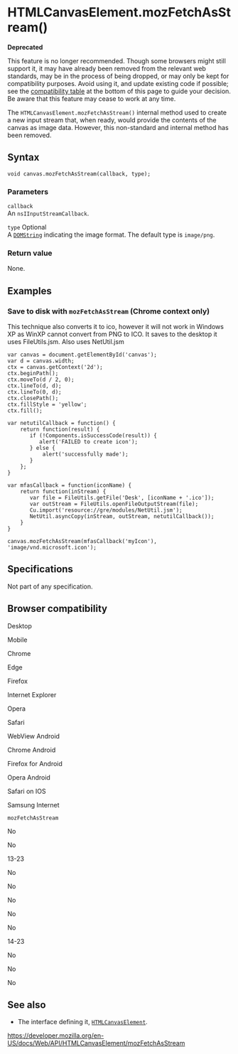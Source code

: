HTMLCanvasElement.mozFetchAsStream()
====================================

**Deprecated**

This feature is no longer recommended. Though some browsers might still support it, it may have already been removed from the relevant web standards, may be in the process of being dropped, or may only be kept for compatibility purposes. Avoid using it, and update existing code if possible; see the [compatibility table](#browser_compatibility) at the bottom of this page to guide your decision. Be aware that this feature may cease to work at any time.

The `HTMLCanvasElement.mozFetchAsStream()` internal method used to create a new input stream that, when ready, would provide the contents of the canvas as image data. However, this non-standard and internal method has been removed.

Syntax
------

    void canvas.mozFetchAsStream(callback, type);

### Parameters

`callback`  
An <span class="page-not-created">`nsIInputStreamCallback`</span>.

 `type` <span class="badge inline optional">Optional</span>   
A [`DOMString`](../domstring) indicating the image format. The default type is `image/png`.

### Return value

None.

Examples
--------

### Save to disk with `mozFetchAsStream` (Chrome context only)

This technique also converts it to ico, however it will not work in Windows XP as WinXP cannot convert from PNG to ICO. It saves to the desktop it uses FileUtils.jsm. Also uses NetUtil.jsm

    var canvas = document.getElementById('canvas');
    var d = canvas.width;
    ctx = canvas.getContext('2d');
    ctx.beginPath();
    ctx.moveTo(d / 2, 0);
    ctx.lineTo(d, d);
    ctx.lineTo(0, d);
    ctx.closePath();
    ctx.fillStyle = 'yellow';
    ctx.fill();

    var netutilCallback = function() {
        return function(result) {
           if (!Components.isSuccessCode(result)) {
              alert('FAILED to create icon');
           } else {
               alert('successfully made');
           }
        };
    }

    var mfasCallback = function(iconName) {
        return function(inStream) {
           var file = FileUtils.getFile('Desk', [iconName + '.ico']);
           var outStream = FileUtils.openFileOutputStream(file);
           Cu.import('resource://gre/modules/NetUtil.jsm');
           NetUtil.asyncCopy(inStream, outStream, netutilCallback());
        }
    }

    canvas.mozFetchAsStream(mfasCallback('myIcon'), 'image/vnd.microsoft.icon');

Specifications
--------------

Not part of any specification.

Browser compatibility
---------------------

Desktop

Mobile

Chrome

Edge

Firefox

Internet Explorer

Opera

Safari

WebView Android

Chrome Android

Firefox for Android

Opera Android

Safari on IOS

Samsung Internet

`mozFetchAsStream`

No

No

13-23

No

No

No

No

No

14-23

No

No

No

See also
--------

-   The interface defining it, [`HTMLCanvasElement`](../htmlcanvaselement).

<a href="https://developer.mozilla.org/en-US/docs/Web/API/HTMLCanvasElement/mozFetchAsStream" class="_attribution-link">https://developer.mozilla.org/en-US/docs/Web/API/HTMLCanvasElement/mozFetchAsStream</a>
